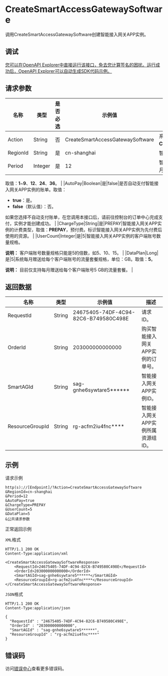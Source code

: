 # CreateSmartAccessGatewaySoftware

调用CreateSmartAccessGatewaySoftware创建智能接入网关APP实例。

## 调试

[您可以在OpenAPI Explorer中直接运行该接口，免去您计算签名的困扰。运行成功后，OpenAPI Explorer可以自动生成SDK代码示例。](https://api.aliyun.com/#product=Smartag&api=CreateSmartAccessGatewaySoftware&type=RPC&version=2018-03-13)

## 请求参数

|名称|类型|是否必选|示例值|描述|
|--|--|----|---|--|
|Action|String|否|CreateSmartAccessGatewaySoftware|系统规定参数。取值：**CreateSmartAccessGatewaySoftware**。 |
|RegionId|String|是|cn-shanghai|智能接入网关APP实例的地域ID。 |
|Period|Integer|是|12|智能接入网关APP实例的购买时长，单位：月。

 取值：**1**~**9**、**12**、**24**、**36**。 |
|AutoPay|Boolean|是|false|是否自动支付智能接入网关APP实例的账单。取值：

 -   **true**：是。
-   **false**（默认值）：否。

 如果您选择不自动支付账单，在您调用本接口后，请前往控制台的订单中心完成支付，实例才能创建成功。 |
|ChargeType|String|是|PREPAY|智能接入网关APP实例的计费类型，取值：**PREPAY**，预付费。标识智能接入网关APP实例为先付费后使用的资源。 |
|UserCount|Integer|是|5|智能接入网关APP实例的客户端账号数量规格。

 **说明：** 客户端账号数量规格只能是5的倍数，如5、10、15。 |
|DataPlan|Long|是|5|系统每月赠送给每个客户端账号的流量套餐规格，单位：GB。取值：**5**。

 **说明：** 目前仅支持每月赠送给每个客户端账号5 GB的流量套餐。 |

## 返回数据

|名称|类型|示例值|描述|
|--|--|---|--|
|RequestId|String|24675405-74DF-4C94-82C6-B749580C498E|请求ID。 |
|OrderId|String|203000000000000|购买智能接入网关APP实例的订单号。 |
|SmartAGId|String|sag-gnhe6sywtare5\*\*\*\*\*\*|智能接入网关APP实例ID。 |
|ResourceGroupId|String|rg-acfm2iu4fnc\*\*\*\*|智能接入网关APP实例所属资源组ID。 |

## 示例

请求示例

```
http(s)://[Endpoint]/?Action=CreateSmartAccessGatewaySoftware
&RegionId=cn-shanghai
&Period=12
&AutoPay=true
&ChargeType=PREPAY
&UserCount=5
&DataPlan=5
&公共请求参数
```

正常返回示例

`XML`格式

```
HTTP/1.1 200 OK
Content-Type:application/xml

<CreateSmartAccessGatewaySoftwareResponse>
    <RequestId>24675405-74DF-4C94-82C6-B749580C498E</RequestId>
    <OrderId>203000000000000</OrderId>
    <SmartAGId>sag-gnhe6sywtare5******</SmartAGId>
    <ResourceGroupId>rg-acfm2iu4fnc****</ResourceGroupId>
</CreateSmartAccessGatewaySoftwareResponse>
```

`JSON`格式

```
HTTP/1.1 200 OK
Content-Type:application/json

{
  "RequestId" : "24675405-74DF-4C94-82C6-B749580C498E",
  "OrderId" : "203000000000000",
  "SmartAGId" : "sag-gnhe6sywtare5******",
  "ResourceGroupId" : "rg-acfm2iu4fnc****"
}
```

## 错误码

访问[错误中心](https://error-center.alibabacloud.com/status/product/Smartag)查看更多错误码。

